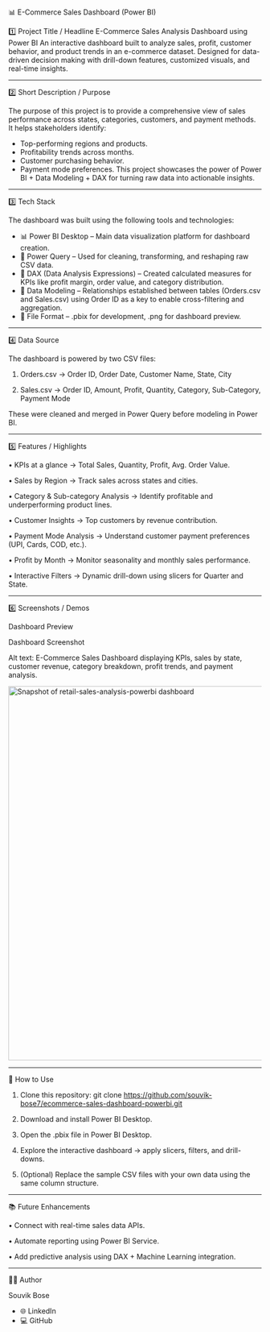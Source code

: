 📊 E-Commerce Sales Dashboard (Power BI)

1️⃣ Project Title / Headline
E-Commerce Sales Analysis Dashboard using Power BI
An interactive dashboard built to analyze sales, profit, customer behavior, and product trends in an e-commerce dataset. Designed for data-driven decision making with drill-down features, customized visuals, and real-time insights.
________________________________________
2️⃣ Short Description / Purpose

The purpose of this project is to provide a comprehensive view of sales performance across states, categories, customers, and payment methods.
It helps stakeholders identify:
- Top-performing regions and products.
- Profitability trends across months.
- Customer purchasing behavior.
- Payment mode preferences.
This project showcases the power of Power BI + Data Modeling + DAX for turning raw data into actionable insights.
________________________________________
3️⃣ Tech Stack

The dashboard was built using the following tools and technologies:
- 📊 Power BI Desktop – Main data visualization platform for dashboard creation.
- 📂 Power Query – Used for cleaning, transforming, and reshaping raw CSV data.
- 🧠 DAX (Data Analysis Expressions) – Created calculated measures for KPIs like profit margin, order value, and category distribution.
- 📝 Data Modeling – Relationships established between tables (Orders.csv and Sales.csv) using Order ID as a key to enable cross-filtering and aggregation.
- 📁 File Format – .pbix for development, .png for dashboard preview.
________________________________________
4️⃣ Data Source

The dashboard is powered by two CSV files:
1.	Orders.csv → Order ID, Order Date, Customer Name, State, City

2.	Sales.csv → Order ID, Amount, Profit, Quantity, Category, Sub-Category, Payment Mode
   
These were cleaned and merged in Power Query before modeling in Power BI.
________________________________________
5️⃣ Features / Highlights

•	KPIs at a glance → Total Sales, Quantity, Profit, Avg. Order Value.

•	Sales by Region → Track sales across states and cities.

•	Category & Sub-category Analysis → Identify profitable and underperforming product lines.

•	Customer Insights → Top customers by revenue contribution.

•	Payment Mode Analysis → Understand customer payment preferences (UPI, Cards, COD, etc.).

•	Profit by Month → Monitor seasonality and monthly sales performance.

•	Interactive Filters → Dynamic drill-down using slicers for Quarter and State.
________________________________________
6️⃣ Screenshots / Demos

Dashboard Preview

Dashboard Screenshot

Alt text: E-Commerce Sales Dashboard displaying KPIs, sales by state, customer revenue, category breakdown, profit trends, and payment analysis.

<img width="1324" height="743" alt="Snapshot of retail-sales-analysis-powerbi dashboard" src="https://github.com/user-attachments/assets/693b55e6-1992-4acb-a37b-7b22e2ea3cff" />

________________________________________
🚀 How to Use

1.	Clone this repository:
 	git clone https://github.com/souvik-bose7/ecommerce-sales-dashboard-powerbi.git
2.	Download and install Power BI Desktop.

3.	Open the .pbix file in Power BI Desktop.

4.	Explore the interactive dashboard → apply slicers, filters, and drill-downs.

5.	(Optional) Replace the sample CSV files with your own data using the same column structure.
________________________________________
📚 Future Enhancements

•	Connect with real-time sales data APIs.

•	Automate reporting using Power BI Service.

•	Add predictive analysis using DAX + Machine Learning integration.
________________________________________
👨‍💻 Author

Souvik Bose
- 🌐 LinkedIn
- 💻 GitHub
